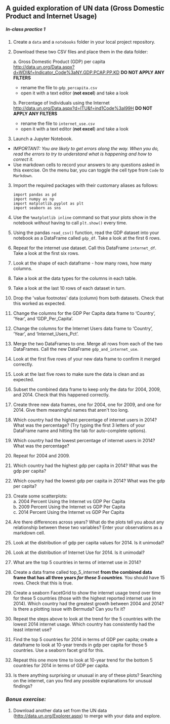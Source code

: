 
## A guided exploration of UN data (Gross Domestic Product and Internet Usage)

##### In-class practice 1  

1. Create a `data` and a `notebooks` folder in your local project repository.  

2. Download these two CSV files and place them in the data folder:

    a.	Gross Domestic Product (GDP) per capita http://data.un.org/Data.aspx?d=WDI&f=Indicator_Code%3aNY.GDP.PCAP.PP.KD **DO NOT APPLY ANY FILTERS**
     - rename the file to `gdp_percapita.csv`
     - open it with a text editor (**not excel**) and take a look

    b.	Percentage of Individuals using the Internet http://data.un.org/Data.aspx?d=ITU&f=ind1Code%3aI99H  **DO NOT APPLY ANY FILTERS**
     - rename the file to `internet_use.csv`
     - open it with a text editor (**not excel**) and take a look

2.	Launch a Jupyter Notebook. 
 - _*IMPORTANT:  You are likely to get errors along the way. When you do, read the errors to try to understand what is happening and how to correct it.*_
  - Use markdown cells to record your answers to any questions asked in this exercise. On the menu bar, you can toggle the cell type from `Code` to `Markdown`.

3.	Import the required packages with their customary aliases as follows:

    `import pandas as pd`   
    `import numpy as np`  
    `import matplotlib.pyplot as plt`  
    `import seaborn as sns`

4.	Use the `%matplotlib inline` command so that your plots show in the notebook _without_ having to call `plt.show()` every time.
5.	Using the pandas `read_csv()` function, read the GDP dataset into your notebook as a DataFrame called `gdp_df`. Take a look at the first 6 rows.
6. Repeat for the internet use dataset. Call this DataFrame `internet_df`. Take a look at the first six rows.
98. Look at the shape of each dataframe - how many rows, how many columns.
6.	Take a look at the data types for the columns in each table.
99. Take a look at the last 10 rows of each dataset in turn.
7.	Drop the 'value footnotes' data (column) from both datasets. Check that this worked as expected.
8.	Change the columns for the GDP Per Capita data frame to ‘Country’, ‘Year’, and ‘GDP_Per_Capita’.
9.	Change the columns for the Internet Users data frame to ‘Country’, ‘Year’, and ‘Internet_Users_Pct’.
10.	Merge the two DataFrames to one. Merge all rows from each of the two DataFrames. Call the new DataFrame `gdp_and_internet_use`.
11.	Look at the first five rows of your new data frame to confirm it merged correctly.
12.	Look at the last five rows to make sure the data is clean and as expected.
13.	Subset the combined data frame to keep only the data for 2004, 2009, and 2014. Check that this happened correctly.
14.	Create three new data frames, one for 2004, one for 2009, and one for 2014. Give them meaningful names that aren't too long.
15.	Which country had the highest percentage of internet users in 2014? What was the percentage? (Try typing the first 3 letters of your DataFrame name and hitting the tab for auto-complete options).
16.	Which country had the lowest percentage of internet users in 2014? What was the percentage?
17.	Repeat for 2004 and 2009.
18.	Which country had the highest gdp per capita in 2014? What was the gdp per capita?
20.	Which country had the lowest gdp per capita in 2014? What was the gdp per capita?
21.	Create some scatterplots:  
    a.  2004 Percent Using the Internet vs GDP Per Capita  
    b.	2009 Percent Using the Internet vs GDP Per Capita  
    c.	2014 Percent Using the Internet vs GDP Per Capita  
22.	Are there differences across years? What do the plots tell you about any relationship between these two variables? Enter your observations as a markdown cell.
23.	Look at the distribution of gdp per capita values for 2014. Is it unimodal?
24.	Look at the distribution of Internet Use for 2014. Is it unimodal?
25.	What are the top 5 countries in terms of internet use in 2014?
26.	Create a data frame called top_5_internet **from the combined data frame that has all three years _for these 5 countries_**. You should have 15 rows. Check that this is true.
27.	Create a seaborn FacetGrid to show the internet usage trend over time for these 5 countries (those with the highest reported internet use in 2014). Which country had the greatest growth between 2004 and 2014? Is there a plotting issue with Bermuda? Can you fix it?
28.	Repeat the steps above to look at the trend for the 5 countries with the lowest 2014 internet usage. Which country has consistently had the least internet use?
29.	Find the top 5 countries for 2014 in terms of GDP per capita; create a dataframe to look at 10-year trends in gdp per capita for those 5 countries. Use a seaborn facet grid for this.
96. Repeat this one more time to look at 10-year trend for the bottom 5 countries for 2014 in terms of GDP per capita.
30.	Is there anything surprising or unusual in any of these plots? Searching on the internet, can you find any possible explanations for unusual findings?


### *Bonus exercise:*
1.    Download another data set from the UN data (http://data.un.org/Explorer.aspx) to merge with your data and explore.
